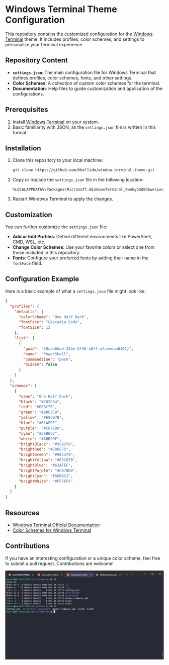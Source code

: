 # Windows Terminal Theme Configuration

This repository contains the customized configuration for the [Windows Terminal](https://aka.ms/terminal) theme. It includes profiles, color schemes, and settings to personalize your terminal experience.

## Repository Content

- **`settings.json`**: The main configuration file for Windows Terminal that defines profiles, color schemes, fonts, and other settings.
- **Color Schemes**: A collection of custom color schemes for the terminal.
- **Documentation**: Help files to guide customization and application of the configurations.

## Prerequisites

1. Install [Windows Terminal](https://aka.ms/terminal) on your system.
2. Basic familiarity with JSON, as the `settings.json` file is written in this format.

## Installation

1. Clone this repository to your local machine:
   ```bash
   git clone https://github.com/hbellido/window-terminal-theme.git
   ```

2. Copy or replace the `settings.json` file in the following location:
   ```
   %LOCALAPPDATA%\Packages\Microsoft.WindowsTerminal_8wekyb3d8bbwe\LocalState\
   ```

3. Restart Windows Terminal to apply the changes.

## Customization

You can further customize the `settings.json` file:

- **Add or Edit Profiles**: Define different environments like PowerShell, CMD, WSL, etc.
- **Change Color Schemes**: Use your favorite colors or select one from those included in this repository.
- **Fonts**: Configure your preferred fonts by adding their name in the `fontFace` field.

## Configuration Example

Here is a basic example of what a `settings.json` file might look like:

```json
{
  "profiles": {
    "defaults": {
      "colorScheme": "One Half Dark",
      "fontFace": "Cascadia Code",
      "fontSize": 12
    },
    "list": [
      {
        "guid": "{0caa0dad-35be-5f56-a8ff-afceeeaa6101}",
        "name": "PowerShell",
        "commandline": "pwsh",
        "hidden": false
      }
    ]
  },
  "schemes": [
    {
      "name": "One Half Dark",
      "black": "#282C34",
      "red": "#E06C75",
      "green": "#98C379",
      "yellow": "#E5C07B",
      "blue": "#61AFEF",
      "purple": "#C678DD",
      "cyan": "#56B6C2",
      "white": "#ABB2BF",
      "brightBlack": "#5C6370",
      "brightRed": "#E06C75",
      "brightGreen": "#98C379",
      "brightYellow": "#E5C07B",
      "brightBlue": "#61AFEF",
      "brightPurple": "#C678DD",
      "brightCyan": "#56B6C2",
      "brightWhite": "#FFFFFF"
    }
  ]
}
```

## Resources

- [Windows Terminal Official Documentation](https://aka.ms/terminal-docs)
- [Color Schemes for Windows Terminal](https://windowsterminalthemes.dev/)

## Contributions

If you have an interesting configuration or a unique color scheme, feel free to submit a pull request. Contributions are welcome!

![Windows Terminal Theme Example](image.png)